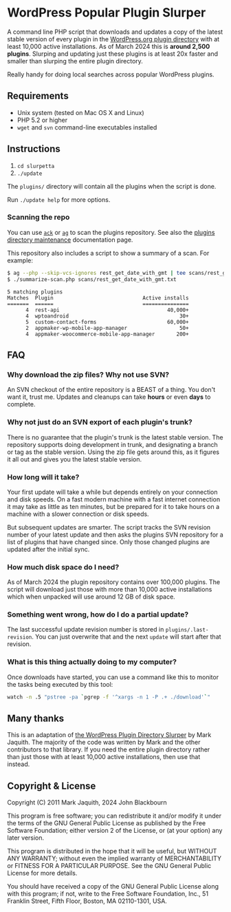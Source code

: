 WordPress Popular Plugin Slurper
==================================

A command line PHP script that downloads and updates a copy of the latest stable
version of every plugin in the [WordPress.org plugin directory][repo] with at
least 10,000 active installations. As of March 2024 this is **around 2,500 plugins**.
Slurping and updating just these plugins is at least 20x faster and smaller than
slurping the entire plugin directory.

Really handy for doing local searches across popular WordPress plugins.

[repo]: http://wordpress.org/plugins/

Requirements
------------

* Unix system (tested on Mac OS X and Linux)
* PHP 5.2 or higher
* `wget` and `svn` command-line executables installed

Instructions
------------

1. `cd slurpetta`
2. `./update`

The `plugins/` directory will contain all the plugins when the script is done.

Run `./update help` for more options.

### Scanning the repo

You can use
[`ack`](https://beyondgrep.com/)
or
[`ag`](https://github.com/ggreer/the_silver_searcher)
to scan the plugins repository.  See also the
[plugins directory maintenance](https://make.wordpress.org/plugins/handbook/directory-maintenance/#scanning-the-repository)
documentation page.

This repository also includes a script to show a summary of a scan.  For example:

```sh
$ ag --php --skip-vcs-ignores rest_get_date_with_gmt | tee scans/rest_get_date_with_gmt.txt
$ ./summarize-scan.php scans/rest_get_date_with_gmt.txt
```

```
5 matching plugins
Matches  Plugin                             Active installs
=======  ======                             ===============
      4  rest-api                                   40,000+
      4  wptoandroid                                    30+
      5  custom-contact-forms                       60,000+
      2  appmaker-wp-mobile-app-manager                 50+
      4  appmaker-woocommerce-mobile-app-manager       200+
```

FAQ
----

### Why download the zip files? Why not use SVN?

An SVN checkout of the entire repository is a BEAST of a thing. You don't want it,
trust me. Updates and cleanups can take **hours** or even **days** to complete.

### Why not just do an SVN export of each plugin's trunk?

There is no guarantee that the plugin's trunk is the latest stable version. The
repository supports doing development in trunk, and designating a branch or tag
as the stable version. Using the zip file gets around this, as it figures it all
out and gives you the latest stable version.

### How long will it take?

Your first update will take a while but depends entirely on your connection and
disk speeds. On a fast modern machine with a fast internet connection it may take
as little as ten minutes, but be prepared for it to take hours on a machine with
a slower connection or disk speeds.

But subsequent updates are smarter. The script tracks the SVN revision number
of your latest update and then asks the plugins SVN repository for a list of
plugins that have changed since. Only those changed plugins are updated after
the initial sync.

### How much disk space do I need?

As of March 2024 the plugin repository contains over 100,000 plugins. The
script will download just those with more than 10,000 active installations
which when unpacked will use around 12 GB of disk space.

### Something went wrong, how do I do a partial update?

The last successful update revision number is stored in `plugins/.last-revision`.
You can just overwrite that and the next `update` will start after that revision.

### What is this thing actually doing to my computer?

Once downloads have started, you can use a command like this to monitor the
tasks being executed by this tool:

```sh
watch -n .5 "pstree -pa `pgrep -f '^xargs -n 1 -P .+ ./download'`"
```

Many thanks
-----------

This is an adaptation of [the WordPress Plugin Directory Slurper](https://github.com/markjaquith/WordPress-Plugin-Directory-Slurper) by Mark Jaquith. The majority of the code was written by Mark and the other contributors to that library. If you need the entire plugin directory rather than just those with at least 10,000 active installations, then use that instead.

Copyright & License
-------------------
Copyright (C) 2011 Mark Jaquith, 2024 John Blackbourn

This program is free software; you can redistribute it and/or
modify it under the terms of the GNU General Public License
as published by the Free Software Foundation; either version 2
of the License, or (at your option) any later version.

This program is distributed in the hope that it will be useful,
but WITHOUT ANY WARRANTY; without even the implied warranty of
MERCHANTABILITY or FITNESS FOR A PARTICULAR PURPOSE.  See the
GNU General Public License for more details.

You should have received a copy of the GNU General Public License
along with this program; if not, write to the Free Software
Foundation, Inc., 51 Franklin Street, Fifth Floor, Boston, MA  02110-1301, USA.
